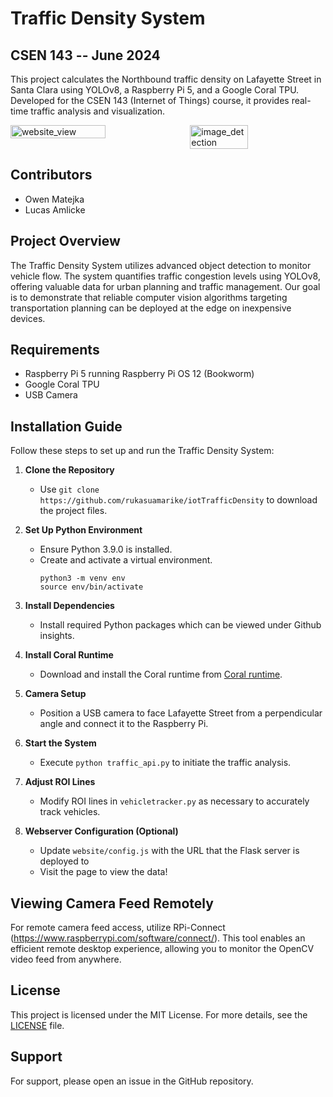 # Traffic Density System
## CSEN 143 -- June 2024

This project calculates the Northbound traffic density on Lafayette Street in Santa Clara using YOLOv8, a Raspberry Pi 5, and a Google Coral TPU. Developed for the CSEN 143 (Internet of Things) course, it provides real-time traffic analysis and visualization.

<div style="display: flex; justify-content: space-between;">
    <img src="https://github.com/rukasuamarike/iotTrafficDensity/assets/69021860/db05a287-db27-42b2-af0f-06f612b8a8a3" alt="website_view" style="width: 55%;">
    <img src="https://github.com/rukasuamarike/iotTrafficDensity/assets/69021860/2a3f0494-a8a9-4c98-98ac-76c61ab3fdcc" alt="image_detection" style="width: 43%;">
</div>


## Contributors
- Owen Matejka
- Lucas Amlicke

## Project Overview

The Traffic Density System utilizes advanced object detection to monitor vehicle flow. The system quantifies traffic congestion levels using YOLOv8, offering valuable data for urban planning and traffic management. Our goal is to demonstrate that reliable computer vision algorithms targeting transportation planning can be deployed at the edge on inexpensive devices.

## Requirements
- Raspberry Pi 5 running Raspberry Pi OS 12 (Bookworm)
- Google Coral TPU
- USB Camera

## Installation Guide

Follow these steps to set up and run the Traffic Density System:

1. **Clone the Repository**
   - Use `git clone https://github.com/rukasuamarike/iotTrafficDensity` to download the project files.
2. **Set Up Python Environment**
   - Ensure Python 3.9.0 is installed.
   - Create and activate a virtual environment.
     ```
     python3 -m venv env
     source env/bin/activate
     ```
3. **Install Dependencies**
   - Install required Python packages which can be viewed under Github insights.
     
4. **Install Coral Runtime**
   - Download and install the Coral runtime from [Coral runtime](https://github.com/feranick/libedgetpu/releases).
5. **Camera Setup**
   - Position a USB camera to face Lafayette Street from a perpendicular angle and connect it to the Raspberry Pi.
6. **Start the System**
   - Execute `python traffic_api.py` to initiate the traffic analysis.
7. **Adjust ROI Lines**
   - Modify ROI lines in `vehicletracker.py` as necessary to accurately track vehicles.
8. **Webserver Configuration (Optional)**
   - Update `website/config.js` with the URL that the Flask server is deployed to
   - Visit the page to view the data!

## Viewing Camera Feed Remotely

For remote camera feed access, utilize RPi-Connect (https://www.raspberrypi.com/software/connect/). This tool enables an efficient remote desktop experience, allowing you to monitor the OpenCV video feed from anywhere.

## License

This project is licensed under the MIT License. For more details, see the [LICENSE](LICENSE) file.

## Support

For support, please open an issue in the GitHub repository.